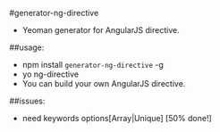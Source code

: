 #generator-ng-directive
+ Yeoman generator for AngularJS directive.

##usage:
+ npm install `generator-ng-directive` -g
+ yo ng-directive
+ You can build your own AngularJS directive.


##issues:
+ need keywords options[Array|Unique] [50% done!]
